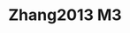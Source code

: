 <a name="material" />

# Zhang2013 M3
<script type="application/ld+json">
  {
    "@context": "https://schema.org/",
    "@type": "ChemicalSubstance",
    "http://purl.org/dc/terms/conformsTo":
      {
        "@type": "CreativeWork",
        "@id": "https://bioschemas.org/profiles/ChemicalSubstance/0.4-RELEASE/"
      },
    "@id": "https://egonw.github.io/nanowiki/nanowiki308.html#material",
    "name": "Zhang2013 M3",
    "sameAs": "http://127.0.0.1/mediawiki/index.php/Special:URIResolver/Zhang2013_M3"
  }
</script>

